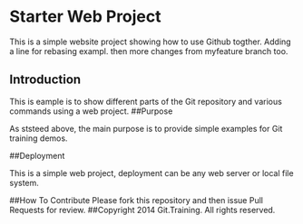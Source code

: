 # Starter Web Project

This is a simple website project showing how to use Github togther. Adding a line for rebasing exampl. then more changes from myfeature branch too.
## Introduction


This is eample is to show different parts of the Git repository and various commands using a web project.
##Purpose


As ststeed above, the main purpose is to provide simple examples for Git training demos.

##Deployment

This is a simple web project, deployment can be any web server or local file system.

##How To Contribute
Please fork this repository and then issue Pull Requests for review.
##Copyright
2014 Git.Training. All rights reserved.